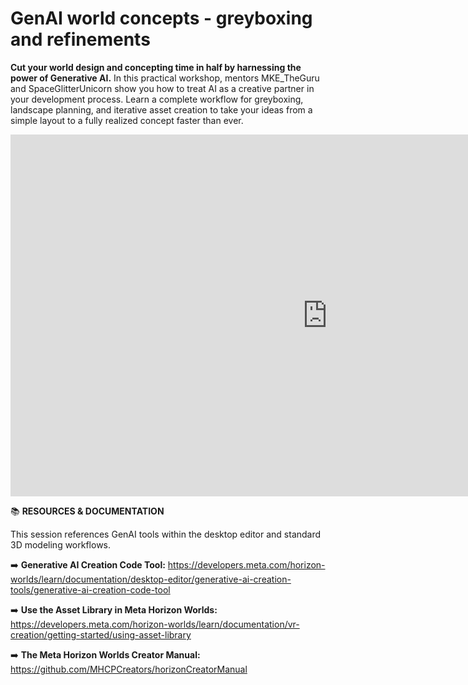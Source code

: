 # GenAI world concepts - greyboxing and refinements
**Cut your world design and concepting time in half by harnessing the power of Generative AI.** In this practical workshop, mentors MKE_TheGuru and SpaceGlitterUnicorn show you how to treat AI as a creative partner in your development process. Learn a complete workflow for greyboxing, landscape planning, and iterative asset creation to take your ideas from a simple layout to a fully realized concept faster than ever.

<iframe width="1014" height="579" src="https://www.youtube.com/embed/odMld8mTaXs" title="Build World Concepts with Gen AI, with MKE_TheGuru &amp;SpaceGlitterUnicorn" frameborder="0" allow="accelerometer; autoplay; clipboard-write; encrypted-media; gyroscope; picture-in-picture; web-share" referrerpolicy="strict-origin-when-cross-origin" allowfullscreen></iframe>

📚 **RESOURCES & DOCUMENTATION**

This session references GenAI tools within the desktop editor and standard 3D modeling workflows.

➡️ **Generative AI Creation Code Tool:** https://developers.meta.com/horizon-worlds/learn/documentation/desktop-editor/generative-ai-creation-tools/generative-ai-creation-code-tool

➡️ **Use the Asset Library in Meta Horizon Worlds:** https://developers.meta.com/horizon-worlds/learn/documentation/vr-creation/getting-started/using-asset-library

➡️ **The Meta Horizon Worlds Creator Manual:** https://github.com/MHCPCreators/horizonCreatorManual
